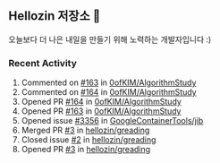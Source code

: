 ## Hellozin 저장소 🐥

오늘보다 더 나은 내일을 만들기 위해 노력하는 개발자입니다 :)

### Recent Activity

<!--START_SECTION:activity-->
1. Commented on [#163](https://github.com/0ofKIM/AlgorithmStudy/issues/163) in [0ofKIM/AlgorithmStudy](https://github.com/0ofKIM/AlgorithmStudy)
2. Commented on [#164](https://github.com/0ofKIM/AlgorithmStudy/issues/164) in [0ofKIM/AlgorithmStudy](https://github.com/0ofKIM/AlgorithmStudy)
3. Opened PR [#164](https://github.com/0ofKIM/AlgorithmStudy/pull/164) in [0ofKIM/AlgorithmStudy](https://github.com/0ofKIM/AlgorithmStudy)
4. Opened PR [#163](https://github.com/0ofKIM/AlgorithmStudy/pull/163) in [0ofKIM/AlgorithmStudy](https://github.com/0ofKIM/AlgorithmStudy)
5. Opened issue [#3356](https://github.com/GoogleContainerTools/jib/issues/3356) in [GoogleContainerTools/jib](https://github.com/GoogleContainerTools/jib)
6. Merged PR [#3](https://github.com/hellozin/greading/pull/3) in [hellozin/greading](https://github.com/hellozin/greading)
7. Closed issue [#2](https://github.com/hellozin/greading/issues/2) in [hellozin/greading](https://github.com/hellozin/greading)
8. Opened PR [#3](https://github.com/hellozin/greading/pull/3) in [hellozin/greading](https://github.com/hellozin/greading)
<!--END_SECTION:activity-->
<!--From https://github.com/jamesgeorge007/github-activity-readme-->
